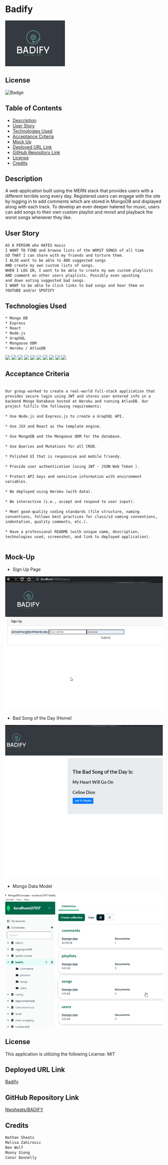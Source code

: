 # Badify

![Logo](./assets/BadifyLogo.png)



## License
![Badge](https://img.shields.io/badge/LICENSE-MIT-pink?style=for-the-badge&logo=github)


## Table of Contents

- [Description](#description)
- [User Story](#user-story)
- [Technologies Used](#technologies-used)
- [Acceptance Criteria](#acceptance-criteria)
- [Mock Up](#mock-up)
- [Deployed URL Link](#deployed-url-link)
- [GitHub Repository Link](#github-repository-link)
- [License](#license)
- [Credits](#credits)

## Description

A web application built using the MERN stack that provides users with a different terrible song every day. Registered users can engage with the site by logging in to add comments which are stored in MongoDB and displayed along with each track. To develop an even deeper hatered for music, users can add songs to their own custom playlist and revisit and playback the worst songs whenever they like.

## User Story

```
AS A PERSON who HATES music
I WANT TO FIND and browse lists of the WORST SONGS of all time
SO THAT I can share with my friends and torture them.
I ALSO want to be able to ADD suggested songs
AND create my own custom lists of songs.
WHEN I LOG IN, I want to be able to create my own custom playlists
AND comment on other users playlists. Possibly even upvoting 
and down voting suggested bad songs.
I WANT to be able to click links to bad songs and hear them on
YOUTUBE and/or SPOTIFY

```

## Technologies Used

```
* Mongo DB
* Express
* React
* Node.js
* GraphQL
* Mongoose ODM
* Heroku / AtlasDB
```
![](https://img.shields.io/badge/Mongo-F79F17?style=for-the-badge&logo=mysql&logoColor=white)
![](https://img.shields.io/badge/Express.js-4A4A55?style=for-the-badge&logo=express&logoColor=white)
![](https://img.shields.io/badge/React-F79F17?style=for-the-badge&logo=mysql&logoColor=white)
![](https://img.shields.io/badge/Node.js-86BE00?style=for-the-badge&logo=node.js&logoColor=white)
![](https://img.shields.io/badge/npm-CB3837?style=for-the-badge&logo=npm&logoColor=white)
![](https://img.shields.io/badge/JavaScript-F7DF1E?style=for-the-badge&logo=javascript&logoColor=white)
![](https://img.shields.io/badge/Heroku-430098?style=for-the-badge&logo=heroku&logoColor=white)
![](https://img.shields.io/badge/Apollo-FF6C37?style=for-the-badge&logo=Postman&logoColor=white)
![](https://img.shields.io/badge/VS_Code-0078D4?style=for-the-badge&logo=visual%20studio%20code&logoColor=white)
![](https://img.shields.io/badge/Git-F05032?style=for-the-badge&logo=git&logoColor=white)


## Acceptance Criteria

```

Our group worked to create a real-world full-stack application that provides secure login using JWT and stores user entered info in a backend Mongo Database hosted at Heroku and running AtlasDB. Our project fulfils the following requirements:

* Use Node.js and Express.js to create a GraphQL API.

* Use JSX and React as the template engine.

* Use MongoDB and the Mongoose ODM for the database.

* Use Queries and Mutations for all CRUD.

* Polished UI that is responsive and mobile friendy.

* Provide user authentication (using JWT - JSON Web Token ).

* Protect API keys and sensitive information with environment variables.

* Be deployed using Heroku (with data).

* Be interactive (i.e., accept and respond to user input).

* Meet good-quality coding standards (file structure, naming conventions, follows best practices for class/id naming conventions, indentation, quality comments, etc.).

* Have a professional README (with unique name, description, technologies used, screenshot, and link to deployed application).


```

## Mock-Up

* Sign Up Page

![Sign Up Page](./assets/SignUpPage.png)

* Bad Song of the Day (Home)

![Map Dashboard](./assets/BadSongHome.png)

* Mongo Data Model

![Mongo Data Model](./assets/Badify-MongoDataModel.png)

## License
This application is utilizing the following License: MIT

## Deployed URL Link

[Badify](https://badify.herokuapp.com/)

## GitHub Repository Link

[Nwsheats/BADIFY](https://github.com/Nwsheats/BADIFY)

## Credits
```
Nathan Sheats
Melisa Zahirovic
Ben Wolf
Moony Xiong
Conor Donnelly
```
